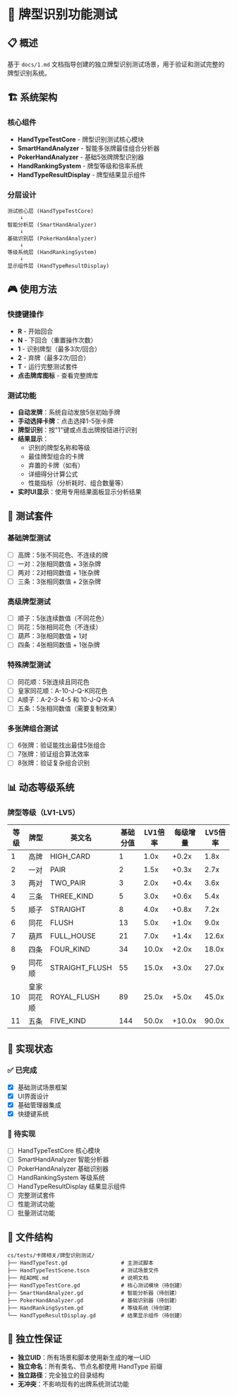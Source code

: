 # 🎯 牌型识别功能测试

## 📋 概述

基于 `docs/1.md` 文档指导创建的独立牌型识别测试场景，用于验证和测试完整的牌型识别系统。

## 🏗️ 系统架构

### 核心组件
- **HandTypeTestCore** - 牌型识别测试核心模块
- **SmartHandAnalyzer** - 智能多张牌最佳组合分析器  
- **PokerHandAnalyzer** - 基础5张牌牌型识别器
- **HandRankingSystem** - 牌型等级和倍率系统
- **HandTypeResultDisplay** - 牌型结果显示组件

### 分层设计
```
测试核心层 (HandTypeTestCore)
    ↓
智能分析层 (SmartHandAnalyzer)
    ↓
基础识别层 (PokerHandAnalyzer)
    ↓
等级系统层 (HandRankingSystem)
    ↓
显示组件层 (HandTypeResultDisplay)
```

## 🎮 使用方法

### 快捷键操作
- **R** - 开始回合
- **N** - 下回合（重置操作次数）
- **1** - 识别牌型（最多3次/回合）
- **2** - 弃牌（最多2次/回合）
- **T** - 运行完整测试套件
- **点击牌库图标** - 查看完整牌库

### 测试功能
- **自动发牌**：系统自动发放5张初始手牌
- **手动选择卡牌**：点击选择1-5张卡牌
- **牌型识别**：按"1"键或点击出牌按钮进行识别
- **结果显示**：
  - 识别的牌型名称和等级
  - 最佳牌型组合的卡牌
  - 弃置的卡牌（如有）
  - 详细得分计算公式
  - 性能指标（分析耗时、组合数量等）
- **实时UI显示**：使用专用结果面板显示分析结果

## 🧪 测试套件

### 基础牌型测试
- [ ] 高牌：5张不同花色、不连续的牌
- [ ] 一对：2张相同数值 + 3张杂牌
- [ ] 两对：2对相同数值 + 1张杂牌
- [ ] 三条：3张相同数值 + 2张杂牌

### 高级牌型测试
- [ ] 顺子：5张连续数值（不同花色）
- [ ] 同花：5张相同花色（不连续）
- [ ] 葫芦：3张相同数值 + 1对
- [ ] 四条：4张相同数值 + 1张杂牌

### 特殊牌型测试
- [ ] 同花顺：5张连续且同花色
- [ ] 皇家同花顺：A-10-J-Q-K同花色
- [ ] A顺子：A-2-3-4-5 和 10-J-Q-K-A
- [ ] 五条：5张相同数值（需要复制效果）

### 多张牌组合测试
- [ ] 6张牌：验证能找出最佳5张组合
- [ ] 7张牌：验证组合算法效率
- [ ] 8张牌：验证复杂组合识别

## 📊 动态等级系统

### 牌型等级（LV1-LV5）
| 等级 | 牌型 | 英文名 | 基础分值 | LV1倍率 | 每级增量 | LV5倍率 |
|------|------|--------|----------|---------|----------|---------|
| 1 | 高牌 | HIGH_CARD | 1 | 1.0x | +0.2x | 1.8x |
| 2 | 一对 | PAIR | 2 | 1.5x | +0.3x | 2.7x |
| 3 | 两对 | TWO_PAIR | 3 | 2.0x | +0.4x | 3.6x |
| 4 | 三条 | THREE_KIND | 5 | 3.0x | +0.6x | 5.4x |
| 5 | 顺子 | STRAIGHT | 8 | 4.0x | +0.8x | 7.2x |
| 6 | 同花 | FLUSH | 13 | 5.0x | +1.0x | 9.0x |
| 7 | 葫芦 | FULL_HOUSE | 21 | 7.0x | +1.4x | 12.6x |
| 8 | 四条 | FOUR_KIND | 34 | 10.0x | +2.0x | 18.0x |
| 9 | 同花顺 | STRAIGHT_FLUSH | 55 | 15.0x | +3.0x | 27.0x |
| 10 | 皇家同花顺 | ROYAL_FLUSH | 89 | 25.0x | +5.0x | 45.0x |
| 11 | 五条 | FIVE_KIND | 144 | 50.0x | +10.0x | 90.0x |

## 🔧 实现状态

### ✅ 已完成
- [x] 基础测试场景框架
- [x] UI界面设计
- [x] 基础管理器集成
- [x] 快捷键系统

### 🚧 待实现
- [ ] HandTypeTestCore 核心模块
- [ ] SmartHandAnalyzer 智能分析器
- [ ] PokerHandAnalyzer 基础识别器
- [ ] HandRankingSystem 等级系统
- [ ] HandTypeResultDisplay 结果显示组件
- [ ] 完整测试套件
- [ ] 性能测试功能
- [ ] 批量测试功能

## 📁 文件结构

```
cs/tests/卡牌相关/牌型识别测试/
├── HandTypeTest.gd                 # 主测试脚本
├── HandTypeTestScene.tscn          # 测试场景文件
├── README.md                       # 说明文档
├── HandTypeTestCore.gd             # 核心测试模块（待创建）
├── SmartHandAnalyzer.gd            # 智能分析器（待创建）
├── PokerHandAnalyzer.gd            # 基础识别器（待创建）
├── HandRankingSystem.gd            # 等级系统（待创建）
└── HandTypeResultDisplay.gd        # 结果显示组件（待创建）
```

## 🎯 独立性保证

- **独立UID**：所有场景和脚本使用新生成的唯一UID
- **独立命名**：所有类名、节点名都使用 HandType 前缀
- **独立路径**：完全独立的目录结构
- **无冲突**：不影响现有的出牌系统测试功能
